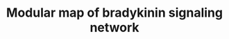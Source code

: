 ---
annotations:
- id: PW:0000003
  parent: signaling pathway
  type: Pathway Ontology
  value: signaling pathway
authors:
- Keshav
- Egonw
- Mkutmon
- Eweitz
description: A modular map of Bradykinin-mediated inflammatory signaling network
last-edited: 2021-11-17
organisms:
- Homo sapiens
redirect_from:
- /index.php/Pathway:WP5132
- /instance/WP5132
revision: null
schema-jsonld:
- '@context': https://schema.org/
  '@id': https://wikipathways.github.io/pathways/WP5132.html
  '@type': Dataset
  creator:
    '@type': Organization
    name: WikiPathways
  description: A modular map of Bradykinin-mediated inflammatory signaling network
  keywords:
  - ''
  - ' PTPN6'
  - ACAN
  - ACTA2
  - AKT1
  - ANXA1
  - ARRB2
  - ASS1
  - B1R
  - B2R
  - BAX
  - BCL2
  - BECN1
  - BGLAP
  - Bradykinin
  - CALM1
  - CASP3
  - CASP7
  - CASP9
  - CCL2
  - CCN2
  - CCND1
  - CDH1
  - CDH5
  - CHRM1
  - CHRM2
  - CHRM3
  - CHRM4
  - CHUK
  - CLCA4
  - CLCN7
  - CLDN5
  - COL1A1
  - COL24A1
  - CREB1
  - 'CTNNB1 '
  - CXCL8
  - Ca2+
  - DAG
  - DUSP5
  - EGFR
  - ELK1
  - ET-1
  - FGF2
  - FGFR1
  - FOS
  - FRS2
  - GFAP
  - GJA1
  - GNA11
  - GNAI1
  - GNAQ
  - GNAS
  - GNB1
  - GNG2
  - GSK3B
  - HRAS
  - HSPB1
  - IKBKB
  - IL10
  - IL1B
  - IL2
  - IL6
  - IP3
  - ITGA2
  - ITGB1
  - JUN
  - KCNMA1
  - KCNN2
  - KDR
  - MAP1LC3A
  - MAP1LC3B
  - MAP2K1
  - MAP2K2
  - MAPK1
  - MAPK14
  - MAPK3
  - MAPK8
  - MAPK9
  - MAPT
  - MARCKS
  - MLC1
  - MMP13
  - MMP2
  - MMP8
  - MMP9
  - MTOR
  - MYH9
  - MYLK
  - NEUROD1
  - NEUROG1
  - NFATC1
  - NFKB1
  - NFKB1A
  - NGF
  - NHE1
  - 'NO'
  - NOS1
  - NOS3
  - NOTCH1
  - OSCAR
  - P2RX5
  - P2RX6
  - P2RX7
  - P2RY12
  - P2RY2
  - PANX1
  - PIK3CA
  - PIK3CB
  - PLA2G2A
  - PLA2G4A
  - PLAT
  - PLCB3
  - PLCB4
  - PLCG1
  - PLD2
  - PP2A
  - PRKCA
  - PRKCB
  - PRKCD
  - PRKCE
  - PRKCH
  - PRKD1
  - PTGS1
  - PTGS2
  - PTK2
  - PXN
  - Protein
  - RAC1
  - RAF1
  - RASA2
  - RELA
  - RHOA
  - ROCK1
  - RUNX2
  - SLC1A1
  - SLC1A6
  - SMAD2
  - SOD1
  - SP7
  - SPP1
  - SQSTM1
  - SRC
  - STAT3
  - TGFB1
  - TGFBR2
  - TIMP1
  - TNF
  - TNFRSF11B
  - TNFSF11
  - TRAP
  - TRPA1
  - TRPC1
  - TRPC3
  - TRPC4
  - TRPC6
  - TRPM7
  - TRPM8
  - TRPV1
  - TUBB3
  - VEGFA
  - VEGFC
  - VIM
  - '[Des-Arg9]-'
  - '[Des-Arg9]-Bradykinin'
  - mRNA
  license: CC0
  name: Modular map of bradykinin signaling network
seo: CreativeWork
title: Modular map of bradykinin signaling network
wpid: WP5132
---
